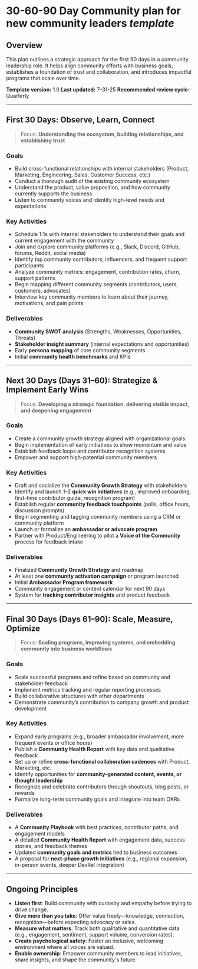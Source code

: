 # **30-60-90 Day Community plan for new community leaders** _template_

## **Overview**

This plan outlines a strategic approach for the first 90 days in a community leadership role. It helps align community efforts with business goals, establishes a foundation of trust and collaboration, and introduces impactful programs that scale over time.

**Template version:** 1.0
**Last updated:** 7-31-25
**Recommended review cycle:** Quarterly

---

## **First 30 Days: Observe, Learn, Connect**

> Focus: **Understanding the ecosystem, building relationships, and establishing trust**

### **Goals**

* Build cross-functional relationships with internal stakeholders (Product, Marketing, Engineering, Sales, Customer Success, etc.)
* Conduct a thorough audit of the existing community ecosystem
* Understand the product, value proposition, and how community currently supports the business
* Listen to community voices and identify high-level needs and expectations

### **Key Activities**

* Schedule 1:1s with internal stakeholders to understand their goals and current engagement with the community
* Join and explore community platforms (e.g., Slack, Discord, GitHub, forums, Reddit, social media)
* Identify top community contributors, influencers, and frequent support participants
* Analyze community metrics: engagement, contribution rates, churn, support patterns
* Begin mapping different community segments (contributors, users, customers, advocates)
* Interview key community members to learn about their journey, motivations, and pain points

### **Deliverables**

* **Community SWOT analysis** (Strengths, Weaknesses, Opportunities, Threats)
* **Stakeholder insight summary** (internal expectations and opportunities)
* Early **persona mapping** of core community segments
* Initial **community health benchmarks** and KPIs

---

## **Next 30 Days (Days 31–60): Strategize & Implement Early Wins**

> Focus: **Developing a strategic foundation, delivering visible impact, and deepening engagement**

### **Goals**

* Create a community growth strategy aligned with organizational goals
* Begin implementation of early initiatives to show momentum and value
* Establish feedback loops and contributor recognition systems
* Empower and support high-potential community members

### **Key Activities**

* Draft and socialize the **Community Growth Strategy** with stakeholders
* Identify and launch 1–2 **quick win initiatives** (e.g., improved onboarding, first-time contributor guide, recognition program)
* Establish regular **community feedback touchpoints** (polls, office hours, discussion prompts)
* Begin segmenting and tagging community members using a CRM or community platform
* Launch or formalize an **ambassador or advocate program**
* Partner with Product/Engineering to pilot a **Voice of the Community** process for feedback intake

### **Deliverables**

* Finalized **Community Growth Strategy** and roadmap
* At least one **community activation campaign** or program launched
* Initial **Ambassador Program framework**
* Community engagement or content calendar for next 90 days
* System for **tracking contributor insights** and product feedback

---

## **Final 30 Days (Days 61–90): Scale, Measure, Optimize**

> Focus: **Scaling programs, improving systems, and embedding community into business workflows**

### **Goals**

* Scale successful programs and refine based on community and stakeholder feedback
* Implement metrics tracking and regular reporting processes
* Build collaborative structures with other departments
* Demonstrate community’s contribution to company growth and product development

### **Key Activities**

* Expand early programs (e.g., broader ambassador involvement, more frequent events or office hours)
* Publish a **Community Health Report** with key data and qualitative feedback
* Set up or refine **cross-functional collaboration cadences** with Product, Marketing, etc.
* Identify opportunities for **community-generated content, events, or thought leadership**
* Recognize and celebrate contributors through shoutouts, blog posts, or rewards
* Formalize long-term community goals and integrate into team OKRs

### **Deliverables**

* A **Community Playbook** with best practices, contributor paths, and engagement models
* A detailed **Community Health Report** with engagement data, success stories, and feedback themes
* Updated **community goals and metrics** tied to business outcomes
* A proposal for **next-phase growth initiatives** (e.g., regional expansion, in-person events, deeper DevRel integration)

---

## **Ongoing Principles**

* **Listen first**: Build community with curiosity and empathy before trying to drive change.
* **Give more than you take**: Offer value freely—knowledge, connection, recognition—before expecting advocacy or sales.
* **Measure what matters**: Track both qualitative and quantitative data (e.g., engagement, sentiment, support volume, conversion rates).
* **Create psychological safety**: Foster an inclusive, welcoming environment where all voices are valued.
* **Enable ownership**: Empower community members to lead initiatives, share insights, and shape the community's future.
